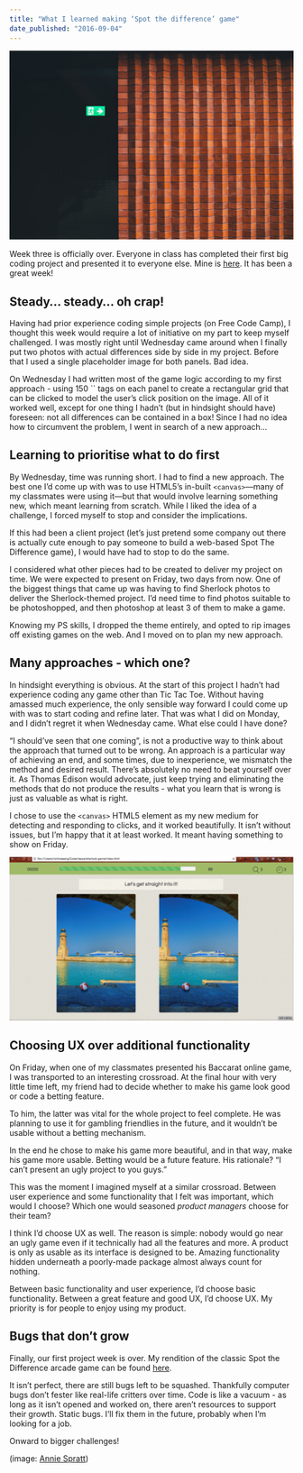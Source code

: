 ```yaml
---
title: "What I learned making ‘Spot the difference’ game"
date_published: "2016-09-04"
---
```


![brick wall](images/photo-1465210649170-0c88267775be-1024x682.jpg)

Week three is officially over. Everyone in class has completed their first big coding project and presented it to everyone else. Mine is [here](https://nickangtc.github.io/spot-the-difference/). It has been a great week!

## Steady… steady… oh crap!

Having had prior experience coding simple projects (on Free Code Camp), I thought this week would require a lot of initiative on my part to keep myself challenged. I was mostly right until Wednesday came around when I finally put two photos with actual differences side by side in my project. Before that I used a single placeholder image for both panels. Bad idea.

On Wednesday I had written most of the game logic according to my first approach - using 150 \`\` tags on each panel to create a rectangular grid that can be clicked to model the user’s click position on the image. All of it worked well, except for one thing I hadn’t (but in hindsight should have) foreseen: not all differences can be contained in a box! Since I had no idea how to circumvent the problem, I went in search of a new approach…

## Learning to prioritise what to do first

By Wednesday, time was running short. I had to find a new approach. The best one I’d come up with was to use HTML5’s in-built `<canvas>`—many of my classmates were using it—but that would involve learning something new, which meant learning from scratch. While I liked the idea of a challenge, I forced myself to stop and consider the implications.

If this had been a client project (let’s just pretend some company out there is actually cute enough to pay someone to build a web-based Spot The Difference game), I would have had to stop to do the same.

I considered what other pieces had to be created to deliver my project on time. We were expected to present on Friday, two days from now. One of the biggest things that came up was having to find Sherlock photos to deliver the Sherlock-themed project. I’d need time to find photos suitable to be photoshopped, and then photoshop at least 3 of them to make a game.

Knowing my PS skills, I dropped the theme entirely, and opted to rip images off existing games on the web. And I moved on to plan my new approach.

## Many approaches - which one?

In hindsight everything is obvious. At the start of this project I hadn’t had experience coding any game other than Tic Tac Toe. Without having amassed much experience, the only sensible way forward I could come up with was to start coding and refine later. That was what I did on Monday, and I didn’t regret it when Wednesday came. What else could I have done?

“I should’ve seen that one coming”, is not a productive way to think about the approach that turned out to be wrong. An approach is a particular way of achieving an end, and some times, due to inexperience, we mismatch the method and desired result. There’s absolutely no need to beat yourself over it. As Thomas Edison would advocate, just keep trying and eliminating the methods that do not produce the results - what you learn that is wrong is just as valuable as what is right.

I chose to use the `<canvas>` HTML5 element as my new medium for detecting and responding to clicks, and it worked beautifully. It isn’t without issues, but I’m happy that it at least worked. It meant having something to show on Friday.

![spot the difference screenshot](images/spot-the-diff-nick-ang-1024x590.png)

## Choosing UX over additional functionality

On Friday, when one of my classmates presented his Baccarat online game, I was transported to an interesting crossroad. At the final hour with very little time left, my friend had to decide whether to make his game look good or code a betting feature.

To him, the latter was vital for the whole project to feel complete. He was planning to use it for gambling friendlies in the future, and it wouldn’t be usable without a betting mechanism.

In the end he chose to make his game more beautiful, and in that way, make his game more usable. Betting would be a future feature. His rationale? “I can’t present an ugly project to you guys.”

This was the moment I imagined myself at a similar crossroad. Between user experience and some functionality that I felt was important, which would I choose? Which one would seasoned _product managers_ choose for their team?

I think I’d choose UX as well. The reason is simple: nobody would go near an ugly game even if it technically had all the features and more. A product is only as usable as its interface is designed to be. Amazing functionality hidden underneath a poorly-made package almost always count for nothing.

Between basic functionality and user experience, I’d choose basic functionality. Between a great feature and good UX, I’d choose UX. My priority is for people to enjoy using my product.

## Bugs that don’t grow

Finally, our first project week is over. My rendition of the classic Spot the Difference arcade game can be found [here](https://nickangtc.github.io/spot-the-difference/).

It isn’t perfect, there are still bugs left to be squashed. Thankfully computer bugs don’t fester like real-life critters over time. Code is like a vacuum - as long as it isn’t opened and worked on, there aren’t resources to support their growth. Static bugs. I’ll fix them in the future, probably when I’m looking for a job.

Onward to bigger challenges!

(image: [Annie Spratt](https://unsplash.com/@fableandfolk))
